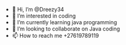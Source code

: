 - 👋 Hi, I’m @Dreezy34
- 👀 I’m interested in coding
- 🌱 I’m currently learning java programming 
- 💞️ I’m looking to collaborate on Java coding
- 📫 How to reach me +27619789119

<!---
Dreezy34/Dreezy34 is a ✨ special ✨ repository because its `README.md` (this file) appears on your GitHub profile.
You can click the Preview link to take a look at your changes.
--->
